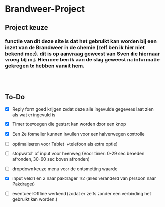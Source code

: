 # Brandweer-Project

## Project keuze

### functie van dit deze site is dat het gebruikt kan worden bij een inzet van de Brandweer in de chemie (zelf ben ik hier niet bekend mee). dit is op aanvraag geweest van Sven die hiernaar vroeg bij mij. Hiermee ben ik aan de slag geweest na informatie gekregen te hebben vanuit hem.
<br>
<br>

## To-Do
- [x] Reply form goed krijgen zodat deze alle ingevulde gegevens laat zien als wat er ingevuld is
- [x] Timer toevoegen die gestart kan worden door een knop
- [x] Een 2e formelier kunnen invullen voor een halverwegen controlle
- [ ] optimaliseren voor Tablet (+telefoon als extra optie)
- [ ] stopwatch of input voor heenweg (Voor timer: 0-29 sec beneden afronden, 30-60 sec boven afronden)
- [ ] dropdown keuze menu voor de ontsmetting waarde
- [x] input veld 1 en 2 naar pakdrager 1/2 (alles veranderd van persoon naar Pakdrager)

- [ ] eventueel Offline werkend (zodat er zelfs zonder een verbinding het gebruikt kan worden.)
